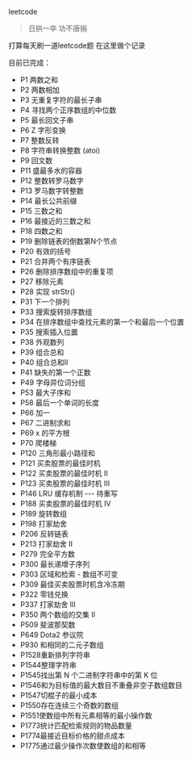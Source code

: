 leetcode

> 日拱一卒 功不唐捐

打算每天刷一道leetcode题 在这里做个记录

目前已完成：

* P1   两数之和
* P2   两数相加
* P3   无重复字符的最长子串
* P4   寻找两个正序数组的中位数
* P5   最长回文子串
* P6   Z 字形变换
* P7   整数反转
* P8   字符串转换整数 (atoi)
* P9   回文数
* P11  盛最多水的容器
* P12  整数转罗马数字
* P13  罗马数字转整数
* P14  最长公共前缀
* P15  三数之和
* P16  最接近的三数之和
* P18  四数之和
* P19  删除链表的倒数第N个节点
* P20  有效的括号
* P21  合并两个有序链表
* P26  删除排序数组中的重复项
* P27  移除元素
* P28  实现 strStr()
* P31  下一个排列
* P33  搜索旋转排序数组
* P34  在排序数组中查找元素的第一个和最后一个位置
* P35  搜索插入位置
* P38  外观数列
* P39  组合总和
* P40  组合总和II
* P41  缺失的第一个正数
* P49  字母异位词分组
* P53  最大子序和  
* P58  最后一个单词的长度  
* P66  加一
* P67  二进制求和
* P69  x 的平方根
* P70  爬楼梯 
* P120 三角形最小路径和
* P121 买卖股票的最佳时机
* P122 买卖股票的最佳时机 II
* P123 买卖股票的最佳时机 III
* P146 LRU 缓存机制  --- 待重写
* P188 买卖股票的最佳时机 IV  
* P189 旋转数组
* P198 打家劫舍
* P206 反转链表
* P213 打家劫舍 II
* P279 完全平方数
* P300 最长递增子序列
* P303 区域和检索 - 数组不可变
* P309 最佳买卖股票时机含冷冻期
* P322 零钱兑换
* P337 打家劫舍 III
* P350 两个数组的交集 II
* P509 斐波那契数
* P649 Dota2 参议院
* P930 和相同的二元子数组  
* P1528重新排列字符串 
* P1544整理字符串 
* P1545找出第 N 个二进制字符串中的第 K 位
* P1546和为目标值的最大数目不重叠非空子数组数目 
* P1547切棍子的最小成本
* P1550存在连续三个奇数的数组 
* P1551使数组中所有元素相等的最小操作数  
* P1773统计匹配检索规则的物品数量
* P1774最接近目标价格的甜点成本
* P1775通过最少操作次数使数组的和相等
